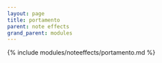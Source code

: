 ```yaml
---
layout: page
title: portamento
parent: note effects
grand_parent: modules
---
```


{% include modules/noteeffects/portamento.md %}
